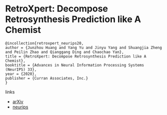 # RetroXpert: Decompose Retrosynthesis Prediction like A Chemist

```
@incollection{retroxpert_neurips20,
author = {Junzhou Huang and Yang Yu and Jinyu Yang and Shuangjia Zheng and Peilin Zhao and Qianggang Ding and Chaochao Yan},
title = {RetroXpert: Decompose Retrosynthesis Prediction like A Chemist},
booktitle = {Advances in Neural Information Processing Systems (NeurIPS) 33},
year = {2020},
publisher = {Curran Associates, Inc.}
}
```

links
- [arXiv](https://arxiv.org/abs/2011.02893)
- [neurips](https://nips.cc/Conferences/2020/ScheduleMultitrack?event=16856)
